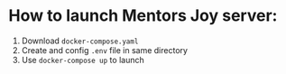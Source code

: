 # How to launch Mentors Joy server:
1. Download ```docker-compose.yaml```
2. Create and config ```.env``` file in same directory
3. Use ```docker-compose up``` to launch


